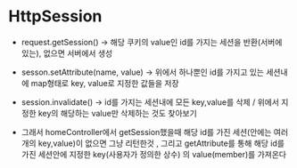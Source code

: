 __HttpSession__
====================

- request.getSession() -> 해당 쿠키의 value인 id를 가지는 세션을 반환(서버에 있는), 없으면 서버에서 생성

- sesson.setAttribute(name, value) -> 위에서 하나뿐인 id를 가지고 있는 세션내에 map형태로 key, value로 지정한 값들을 저장

- session.invalidate() -> id를 가지는 세션내에 모든 key,value를 삭제 / 위에서 지정한 key의 해당하는 value만 삭제하는 것도 찾아보기

- 그래서 homeController에서 getSession했을때 해당 id를 가진 세션(안에는 여러개의 key,value)이 없으면 그냥 리턴한것 , 
  그리고 getAttribute를 통해 해당 id를 가진 세션안에 지정한 key(사용자가 정의한 상수) 의 value(member)를 가져온다
